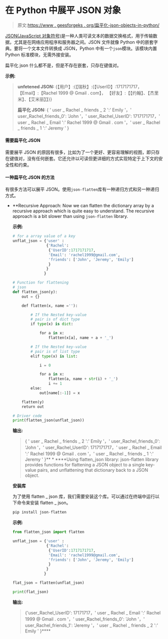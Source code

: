# 在 Python 中展平 JSON 对象

> 原文:[https://www . geesforgeks . org/扁平化-json-objects-in-python/](https://www.geeksforgeeks.org/flattening-json-objects-in-python/)

[JSON(JavaScript 对象符号)](https://www.geeksforgeeks.org/javascript-json/)是一种人类可读文本的数据交换格式，用于传输数据，尤其是在网络应用程序和服务器之间。JSON 文件就像 Python 中的嵌套字典。要将一个文本文件转换成 JSON，Python 中有一个`json`模块。该模块内置 Python 标准模块，无需外接安装。

扁平化 json 什么都不是，但是不存在嵌套，只存在键值对。

**示例:**

> **unfetened JSON:**
> {【用户】:{【瑞秋】:{【UserID】:1717171717，
> 【Email】:【Rachel 1999 @ Gmail . com】，
> 【好友】:【【约翰】、【杰里米】、【艾米丽】】}}
> 
> **扁平化 JSON:**
> { ' user _ Rachel _ friends _ 2 ':' Emily '，' user_Rachel_friends_0': 'John '，' user_Rachel_UserID': 1717171717，' user _ Rachel _ Email ':' Rachel 1999 @ Gmail . com '，' user _ Rachel _ friends _ 1 ':' Jeremy ' }

#### 需要扁平化 JSON

需要展平 JSON 的原因有很多，比如为了一个更好、更容易理解的视图，即只存在键值对，没有任何嵌套。它还允许以可读但更详细的方式实现特定于上下文的安全性和约束。

#### 一种扁平化 JSON 的方法

有很多方法可以展平 JSON。使用`json-flatten`库有一种递归方式和另一种递归方式。

*   **Recursive Approach: Now we can flatten the dictionary array by a recursive approach which is quite easy to understand. The recursive approach is a bit slower than using `json-flatten` library.

    **示例:**

    ```py
    # for a array value of a key
    unflat_json = {'user' :
                   {'Rachel':
                    {'UserID':1717171717,
                    'Email': 'rachel1999@gmail.com', 
                    'friends': ['John', 'Jeremy', 'Emily']
                    }
                   }
                  }

    # Function for flattening 
    # json
    def flatten_json(y):
        out = {}

        def flatten(x, name =''):

            # If the Nested key-value 
            # pair is of dict type
            if type(x) is dict:

                for a in x:
                    flatten(x[a], name + a + '_')

            # If the Nested key-value
            # pair is of list type
            elif type(x) is list:

                i = 0

                for a in x:                
                    flatten(a, name + str(i) + '_')
                    i += 1
            else:
                out[name[:-1]] = x

        flatten(y)
        return out

    # Driver code
    print(flatten_json(unflat_json))
    ```

    **输出:**

    > { ' user _ Rachel _ friends _ 2 ':' Emily '，' user_Rachel_friends_0': 'John '，' user_Rachel_UserID': 1717171717，' user _ Rachel _ Email ':' Rachel 1999 @ Gmail . com '，' user _ Rachel _ friends _ 1 ':' Jeremy ' }** *   ****Using flatten_json library: json-flatten library provides functions for flattening a JSON object to a single key-value pairs, and unflattening that dictionary back to a JSON object.

    **安装库**

    为了使用 flatten _ json 库，我们需要安装这个库。可以通过在终端中运行以下命令来安装 flatten _ json。

    ```py
    pip install json-flatten
    ```

    **示例:**

    ```py
    from flatten_json import flatten

    unflat_json = {'user' :
                   {'Rachel':
                    {'UserID':1717171717,
                    'Email': 'rachel1999@gmail.com', 
                    'friends': ['John', 'Jeremy', 'Emily']
                    }
                   }
                  }

    flat_json = flatten(unflat_json)

    print(flat_json)
    ```

    **输出:**

    > {'user_Rachel_UserID': 17171717，' user _ Rachel _ Email ':' Rachel 1999 @ Gmail . com '，' user_Rachel_friends_0': 'John '，' user_Rachel_friends_1': 'Jeremy '，' user _ Rachel _ friends _ 2 ':' Emily ' }****